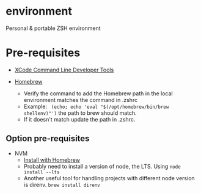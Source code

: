 # environment
Personal & portable ZSH environment

# Pre-requisites

* [XCode Command Line Developer Tools](https://mac.install.guide/commandlinetools/index.html)

* [Homebrew](https://docs.brew.sh/Installation)
  * Verify the command to add the Homebrew path in the local environment matches the command in .zshrc
  * Example: ` (echo; echo 'eval "$(/opt/homebrew/bin/brew shellenv)"')` the path to brew should match.
  * If it doesn't match update the path in .zshrc.
 
## Option pre-requisites

* NVM
  * [Install with Homebrew](https://tecadmin.net/install-nvm-macos-with-homebrew/)
  * Probably need to install a version of node, the LTS. Using `node install --lts`
  * Another useful tool for handling projects with different node version is direnv. `brew install direnv`

